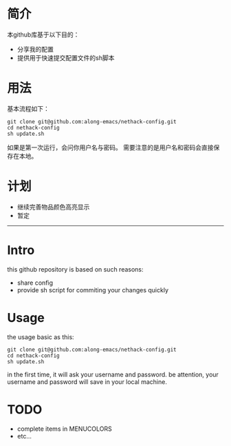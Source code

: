 # 简介 #
本github库基于以下目的：
  * 分享我的配置
  * 提供用于快速提交配置文件的sh脚本

# 用法 #
基本流程如下：
``` shell
git clone git@github.com:along-emacs/nethack-config.git
cd nethack-config
sh update.sh
```
如果是第一次运行，会问你用户名与密码。
需要注意的是用户名和密码会直接保存在本地。

# 计划 #
  * 继续完善物品颜色高亮显示
  * 暂定

-------------------------------------------------------------------------------

# Intro #
this github repository is based on such reasons:
  * share config
  * provide sh script for commiting your changes quickly

# Usage #
the usage basic as this:
``` shell
git clone git@github.com:along-emacs/nethack-config.git
cd nethack-config
sh update.sh
```
in the first time, it will ask your username and password.
be attention, your username and password will save in your local machine.

# TODO #
  * complete items in MENUCOLORS
  * etc...
